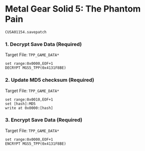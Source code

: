 #  Metal Gear Solid 5: The Phantom Pain

`CUSA01154.savepatch`

### 1. Decrypt Save Data (Required)

Target File: `TPP_GAME_DATA*`

```
set range:0x0000,EOF+1
DECRYPT MGS5_TPP(0x4131F8BE)
```

### 2. Update MD5 checksum (Required)

Target File: `TPP_GAME_DATA*`

```
set range:0x0010,EOF+1
set [hash]:MD5
write at 0x0000:[hash]
```

### 3. Encrypt Save Data (Required)

Target File: `TPP_GAME_DATA*`

```
set range:0x0000,EOF+1
ENCRYPT MGS5_TPP(0x4131F8BE)
```


